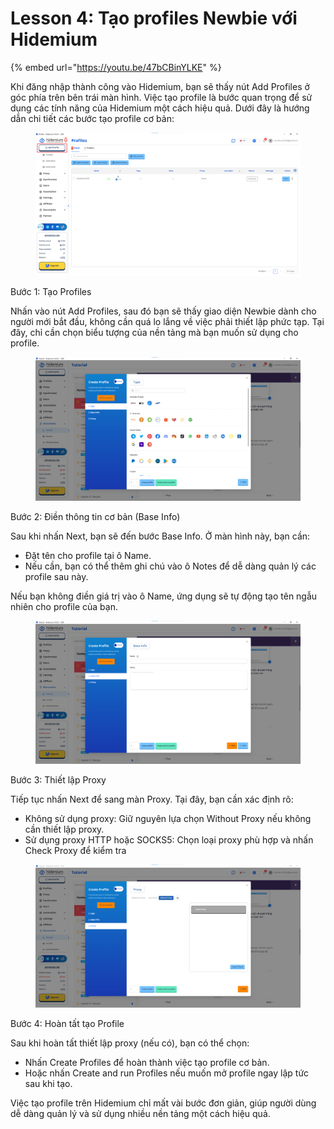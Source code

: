 # Lesson 4: Tạo profiles Newbie với Hidemium

{% embed url="https://youtu.be/47bCBinYLKE" %}

Khi đăng nhập thành công vào Hidemium, bạn sẽ thấy nút Add Profiles ở góc phía trên bên trái màn hình. Việc tạo profile là bước quan trọng để sử dụng các tính năng của Hidemium một cách hiệu quả. Dưới đây là hướng dẫn chi tiết các bước tạo profile cơ bản:

<figure><img src="../../../.gitbook/assets/image (25) (1).png" alt=""><figcaption></figcaption></figure>



Bước 1: Tạo Profiles

Nhấn vào nút Add Profiles, sau đó bạn sẽ thấy giao diện Newbie dành cho người mới bắt đầu, không cần quá lo lắng về việc phải thiết lập phức tạp. Tại đây, chỉ cần chọn biểu tượng của nền tảng mà bạn muốn sử dụng cho profile.

<figure><img src="../../../.gitbook/assets/image (26) (1).png" alt=""><figcaption></figcaption></figure>



Bước 2: Điền thông tin cơ bản (Base Info)

Sau khi nhấn Next, bạn sẽ đến bước Base Info. Ở màn hình này, bạn cần:

* Đặt tên cho profile tại ô Name.
* Nếu cần, bạn có thể thêm ghi chú vào ô Notes để dễ dàng quản lý các profile sau này.

Nếu bạn không điền giá trị vào ô Name, ứng dụng sẽ tự động tạo tên ngẫu nhiên cho profile của bạn.

<figure><img src="../../../.gitbook/assets/image (28) (1).png" alt=""><figcaption></figcaption></figure>



Bước 3: Thiết lập Proxy

Tiếp tục nhấn Next để sang màn Proxy. Tại đây, bạn cần xác định rõ:

* Không sử dụng proxy: Giữ nguyên lựa chọn Without Proxy nếu không cần thiết lập proxy.
* Sử dụng proxy HTTP hoặc SOCKS5: Chọn loại proxy phù hợp và nhấn Check Proxy để kiểm tra

<figure><img src="../../../.gitbook/assets/image (29) (1).png" alt=""><figcaption></figcaption></figure>



Bước 4: Hoàn tất tạo Profile

Sau khi hoàn tất thiết lập proxy (nếu có), bạn có thể chọn:

* Nhấn Create Profiles để hoàn thành việc tạo profile cơ bản.
* Hoặc nhấn Create and run Profiles nếu muốn mở profile ngay lập tức sau khi tạo.

Việc tạo profile trên Hidemium chỉ mất vài bước đơn giản, giúp người dùng dễ dàng quản lý và sử dụng nhiều nền tảng một cách hiệu quả.&#x20;
